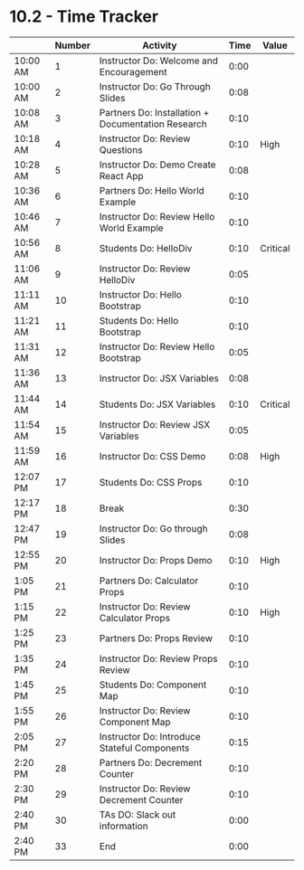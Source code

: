 # 10.2 - Time Tracker

|          | Number | Activity                                           | Time | Value    |
| -------- | ------ | -------------------------------------------------- | ---- | -------- |
| 10:00 AM | 1      | Instructor Do: Welcome and Encouragement           | 0:00 |          |
| 10:00 AM | 2      | Instructor Do: Go Through Slides                   | 0:08 |          |
| 10:08 AM | 3      | Partners Do: Installation + Documentation Research | 0:10 |          |
| 10:18 AM | 4      | Instructor Do: Review Questions                    | 0:10 | High     |
| 10:28 AM | 5      | Instructor Do: Demo Create React App               | 0:08 |          |
| 10:36 AM | 6      | Partners Do: Hello World Example                   | 0:10 |          |
| 10:46 AM | 7      | Instructor Do: Review Hello World Example          | 0:10 |          |
| 10:56 AM | 8      | Students Do: HelloDiv                              | 0:10 | Critical |
| 11:06 AM | 9      | Instructor Do: Review HelloDiv                     | 0:05 |          |
| 11:11 AM | 10     | Instructor Do: Hello Bootstrap                     | 0:10 |          |
| 11:21 AM | 11     | Students Do: Hello Bootstrap                       | 0:10 |          |
| 11:31 AM | 12     | Instructor Do: Review Hello Bootstrap              | 0:05 |          |
| 11:36 AM | 13     | Instructor Do: JSX Variables                       | 0:08 |          |
| 11:44 AM | 14     | Students Do: JSX Variables                         | 0:10 | Critical |
| 11:54 AM | 15     | Instructor Do: Review JSX Variables                | 0:05 |          |
| 11:59 AM | 16     | Instructor Do: CSS Demo                            | 0:08 | High     |
| 12:07 PM | 17     | Students Do: CSS Props                             | 0:10 |          |
| 12:17 PM | 18     | Break                                              | 0:30 |          |
| 12:47 PM | 19     | Instructor Do: Go through Slides                   | 0:08 |          |
| 12:55 PM | 20     | Instructor Do: Props Demo                          | 0:10 | High     |
| 1:05 PM  | 21     | Partners Do: Calculator Props                      | 0:10 |          |
| 1:15 PM  | 22     | Instructor Do: Review Calculator Props             | 0:10 | High     |
| 1:25 PM  | 23     | Partners Do: Props Review                          | 0:10 |          |
| 1:35 PM  | 24     | Instructor Do: Review Props Review                 | 0:10 |          |
| 1:45 PM  | 25     | Students Do: Component Map                         | 0:10 |          |
| 1:55 PM  | 26     | Instructor Do: Review Component Map                | 0:10 |          |
| 2:05 PM  | 27     | Instructor Do: Introduce Stateful Components       | 0:15 |          |
| 2:20 PM  | 28     | Partners Do: Decrement Counter                     | 0:10 |          |
| 2:30 PM  | 29     | Instructor Do: Review Decrement Counter            | 0:10 |          |
| 2:40 PM  | 30     | TAs DO: Slack out information                      | 0:00 |          |
| 2:40 PM  | 33     | End                                                | 0:00 |          |
